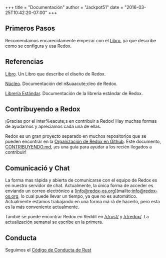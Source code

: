+++
title = "Documentaci&oacute;n"
author = "Jackpot51"
date = "2016-03-25T10:42:20-07:00"
+++

## Primeros Pasos

Recomendamos encarecidamente empezar con el [Libro](https://doc.redox-os.org/book/), ya que describe como se configura y usa Redox.

## Referencias

[Libro](https://doc.redox-os.org/book/). Un Libro que describe el diseño de Redox.

[N&uacute;cleo](https://doc.redox-os.org/kernel/kernel/). Documentaci&oacute;n del n&uaacute;cleo de Redox.

[Librer&iacute;a Est&aacute;ndar](https://doc.redox-os.org/std/std/). Documentaci&oacute;n de la librer&iacute;a est&aacute;ndar de Redox.

## Contribuyendo a Redox

¡Gracias por el inter%eacute;s en contribuir a Redox!
Hay muchas formas de ayudarnos y apreciamos cada una de ellas.

Redox es un gran proyecto separado en muchos repositorios que se pueden encontrar en la
[Organizaci&oacute;n de Redox en Github](https://github.com/redox-os). Este documento,
[CONTRIBUYENDO.md](https://github.com/redox-os/redox/blob/master/CONTRIBUTING.md),
 ¡es una gu&iacute;a para ayudar a los recién llegados a contribuir!

## Comunicaci&oacute; y Chat

La forma mas r&aacute;pida y abierta de comunicarse con el equipo de Redox es en 
nuestro servidor de chat. Actualmente, la &uacute;nica forma de acceder es enviando 
un correo electr&oacute;nico a [info@redox-os.org](mailto:info@redox-os.org, 
lo cual puede llevar un tiempo, ya que no es autom&aacute;tico. Actualmente estamos 
trabajando en una forma m&aacute; r&aacute; de hacerlo, pero esta es la m&aacute;s 
conveniente actualmente.

Tambi&eacute; se puede encontrar Redox en Reddit en
[/r/rust/](https://www.reddit.com/r/rust) y
[/r/redox/](https://www.reddit.com/r/redox). La actualizaci&oacute;n semanal se 
escribe en la primera.

## Conducta

Seguimos el [C&oacute;digo de Conducta de Rust](http://www.rust-lang.org/conduct.html)
